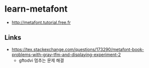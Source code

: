 # learn-metafont
- http://metafont.tutorial.free.fr

## Links
- https://tex.stackexchange.com/questions/173290/metafont-book-problems-with-gray-tfm-and-displaying-experiment-2
    - gftodvi 멈추는 문제 해결
